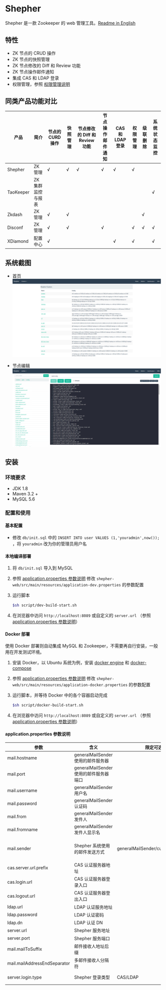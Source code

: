 Shepher
======
Shepher 是一款 Zookeeper 的 web 管理工具。[Readme in English](README.md)

## 特性
- ZK 节点的 CRUD 操作
- ZK 节点的快照管理
- ZK 节点修改的 Diff 和 Review 功能
- ZK 节点操作邮件通知
- 集成 CAS 和 LDAP 登录
- 权限管理，参照 [权限管理说明](Docs/Authority-zh.md)

## 同类产品功能对比

产品 | 简介 | 节点的CURD 操作 | 快照管理 | 节点修改的 Diff 和 Review 功能 | 节点操作邮件通知 | CAS 和 LDAP 登录 | 权限管理 | 级联删除 | 系统状态监控
---|---|---|---|---|---|---|---|---|---
Shepher | ZK 管理 | √ | √ | √ | √ | √ | √ |   |  
TaoKeeper | ZK 集群监控与报表 |   |   |   |   |   |   |   | √
Zkdash | ZK 管理 | √ | √ |   |   |   |   | √ |  
Disconf | ZK 管理 | √ | √ |   | √ |   | √ | √ | √
XDiamond | 配置中心 | √ |   |   |   | √ | √ |   | √

## 系统截图
- 首页
![Home](home.png)

- 节点编辑
![Node view](node-view.png)

## 安装

### 环境要求
- JDK 1.8
- Maven 3.2 +
- MySQL 5.6

### 配置和使用

#### 基本配置

- 修改 `db/init.sql` 中的 `INSERT INTO user VALUES (1,'youradmin',now());` ，将 `youradmin` 改为你的管理员用户名

#### 本地编译部署

1. 将 `db/init.sql` 导入到 MySQL
2. 参照 [application.properties 参数说明](#applicationproperties-参数说明) 修改 `shepher-web/src/main/resources/application-dev.properties` 的参数配置
3. 运行脚本

    ```sh
    $sh script/dev-build-start.sh
    ```
4. 在浏览器中访问 `http://localhost:8089` 或自定义的 `server.url` （参照 [application.properties 参数说明](#applicationproperties-参数说明)）

#### Docker 部署

使用 Docker 部署则自动集成 MySQL 和 Zookeeper，不需要再自行安装，一般用在开发测试环境。

1. 安装 Docker，以 Ubuntu 系统为例，安装 [docker engine](https://docs.docker.com/engine/installation/#installation) 和 [docker-compose](https://docs.docker.com/compose/install/)
2. 参照 [application.properties 参数说明](#applicationproperties-参数说明) 修改 `shepher-web/src/main/resources/application-docker.properties` 的参数配置
3. 运行脚本，并等待 Docker 中的各个容器启动完成

    ```sh
    $sh script/docker-build-start.sh
    ```
4. 在浏览器中访问 `http://localhost:8089` 或自定义的 `server.url` （参照 [application.properties 参数说明](#applicationproperties-参数说明)）

#### application.properties 参数说明

参数 | 含义 | 限定可选值 | 备注
---|---|---|---
mail.hostname | generalMailSender 使用的邮件服务器 |
mail.port | generalMailSender 使用的邮件服务器端口 |
mail.username | generalMailSender 用户名 |
mail.password | generalMailSender 认证码 |
mail.from | generalMailSender 发件人 |
mail.fromname | generalMailSender 发件人显示名 |
mail.sender | Shepher 系统使用的邮件发送方式 | generalMailSender/customMailSender | customMailSender 是自定义邮件类，参考CustomMailSender
cas.server.url.prefix | CAS 认证服务器地址 |
cas.login.url | CAS 认证服务器登录入口 |
cas.logout.url | CAS 认证服务器登出入口 |
ldap.url | LDAP 认证服务地址 |
ldap.password | LDAP 认证密码 |
ldap.dn | LDAP 认证 DN |
server.url | Shepher 服务地址 |
server.port | Shepher 服务端口 |
mail.mailToSuffix | 邮件接收人地址后缀 |
mail.mailAddressEndSeparator | 多邮件接收人分隔符 |
server.login.type | Shepher 登录类型 | CAS/LDAP | 目前仅支持 CAS 和 LDAP 两种登录方式

